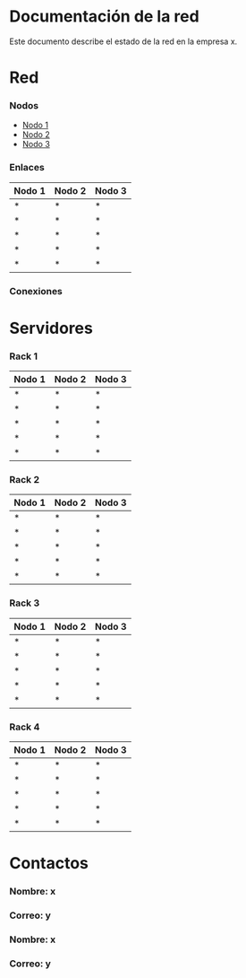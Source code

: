 # Documentación de la red

Este documento describe el estado de la red en la empresa x.

# Red
### Nodos
* [Nodo 1](#nodo-1)
* [Nodo 2](#nodo-2)
* [Nodo 3](#nodo-3)


### Enlaces
| Nodo 1 | Nodo 2 | Nodo 3 |
| ------ | ------ | ------ |
| * | * | * |
| * | * | * |
| * | * | * |
| * | * | * |
| * | * | * |


### Conexiones


# Servidores
### Rack 1

| Nodo 1 | Nodo 2 | Nodo 3 |
| ------ | ------ | ------ |
| * | * | * |
| * | * | * |
| * | * | * |
| * | * | * |
| * | * | * |

### Rack 2

| Nodo 1 | Nodo 2 | Nodo 3 |
| ------ | ------ | ------ |
| * | * | * |
| * | * | * |
| * | * | * |
| * | * | * |
| * | * | * |

### Rack 3

| Nodo 1 | Nodo 2 | Nodo 3 |
| ------ | ------ | ------ |
| * | * | * |
| * | * | * |
| * | * | * |
| * | * | * |
| * | * | * |

### Rack 4

| Nodo 1 | Nodo 2 | Nodo 3 |
| ------ | ------ | ------ |
| * | * | * |
| * | * | * |
| * | * | * |
| * | * | * |
| * | * | * |

# Contactos
### Nombre: x
### Correo: y

### Nombre: x
### Correo: y


